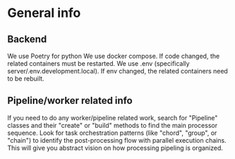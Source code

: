 # General info

## Backend

We use Poetry for python
We use docker compose. If code changed, the related containers must be restarted.
We use .env (specifically server/.env.development.local). If env changed, the related containers need to be rebuilt.

## Pipeline/worker related info

If you need to do any worker/pipeline related work, search for "Pipeline" classes and their "create" or "build" methods to find the main processor sequence. Look for task orchestration patterns (like "chord", "group", or "chain") to identify the post-processing flow with parallel
execution chains. This will give you abstract vision on how processing pipeling is organized.